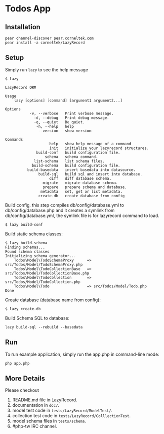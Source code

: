Todos App
==========

Installation
------------

    pear channel-discover pear.corneltek.com
    pear install -a corneltek/LazyRecord

Setup
------

Simply run `lazy` to see the help message

    $ lazy

    LazyRecord ORM
    
    Usage
    	lazy [options] [command] [argument1 argument2...]
    
    Options
               -v, --verbose   Print verbose message.
                 -d, --debug   Print debug message.
                 -q, --quiet   Be quiet.
                  -h, --help   help
                   --version   show version
    
    Commands
                        help   show help message of a command
                        init   initialize your lazyrecord structures.
                  build-conf   build configuration file.
                      schema   schema command.
                 list-schema   list schema files.
                build-schema   build configuration file.
              build-basedata   insert basedata into datasource.
                   build-sql   build sql and insert into database.
                        diff   diff database schema.
                     migrate   migrate database schema.
                     prepare   prepare schema and database.
                    metadata   set, get or list metadata.
                   create-db   create database from config

Build config, this step compiles db/config/database.yml to db/config/database.php
and it creates a symlink from db/config/database.yml, the symlink file is for lazyrecord 
command to load.

    $ lazy build-conf

Build static schema classes:

    $ lazy build-schema
    Finding schemas...
    Found schema classes
    Initializing schema generator...
    	Todos\Model\TodoSchemaProxy      => src/Todos/Model/TodoSchemaProxy.php
    	Todos\Model\TodoCollectionBase   => src/Todos/Model/TodoCollectionBase.php
    	Todos\Model\TodoCollection       => src/Todos/Model/TodoCollection.php
    	Todos\Model\Todo                 => src/Todos/Model/Todo.php
    Done

Create database (database name from config):

    $ lazy create-db

Build Schema SQL to database:

    lazy build-sql --rebuild --basedata

Run
---

To run example application, simply run the app.php in command-line mode:

    php app.php


More Details
------------

Please checkout 

1. README.md file in LazyRecord.
2. documentation in `doc/`.
3. model test code in `tests/LazyRecord/ModelTest/`.
4. collection test code in `tests/LazyRecord/ColllectionTest`.
5. model schema files in `tests/schema`.
6. #php-tw IRC channel.

